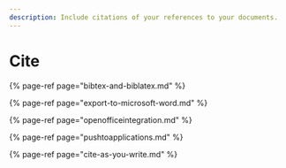 ```yaml
---
description: Include citations of your references to your documents.
---
```


# Cite

{% page-ref page="bibtex-and-biblatex.md" %}

{% page-ref page="export-to-microsoft-word.md" %}

{% page-ref page="openofficeintegration.md" %}

{% page-ref page="pushtoapplications.md" %}

{% page-ref page="cite-as-you-write.md" %}


